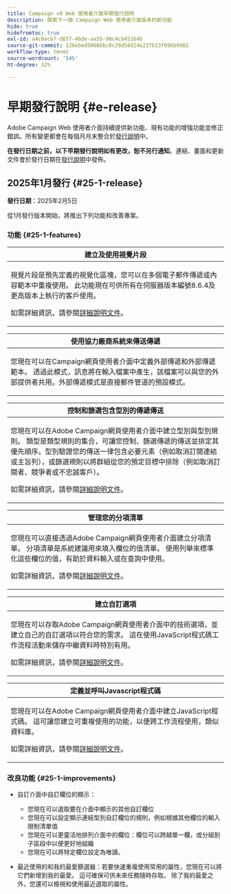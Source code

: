 ```yaml
---
title: Campaign v8 Web 使用者介面早期發行說明
description: 探索下一個 Campaign Web 使用者介面版本的新功能
hide: true
hidefromtoc: true
exl-id: a4c6ecb7-d657-46de-aa55-90c4cb45164b
source-git-commit: 126ebed5066bbc8c20d58d24e237b13f096b9d02
workflow-type: tm+mt
source-wordcount: '545'
ht-degree: 32%

---
```


# 早期發行說明 {#e-release}

Adobe Campaign Web 使用者介面持續提供新功能、現有功能的增強功能並修正錯誤。所有變更都會在每個月月末整合於[發行說明](release-notes.md)中。

**在發行日期之前，以下早期發行說明如有更改，恕不另行通知**。連結、畫面和更新文件會於發行日期在[發行說明](release-notes.md)中發佈。

## 2025年1月發行 {#25-1-release}

**發行日期**：2025年2月5日

從1月發行版本開始，將推出下列功能和改善專案。

### 功能 {#25-1-features}


<table>
<thead>
<tr>
<th><strong>建立及使用視覺片段</strong><br/></th>
</tr>
</thead>
<tbody>
<tr>
<td>
<p>視覺片段是預先定義的視覺化區塊，您可以在多個電子郵件傳遞或內容範本中重複使用。 此功能現在可供所有在伺服器版本編號8.6.4及更高版本上執行的客戶使用。</p>
<p>如需詳細資訊，請參閱<a href="../content/use-visual-fragments.md">詳細說明文件</a>。</p>
</td>
</tr>
</tbody>
</table>

<table>
<thead>
<tr>
<th><strong>使用協力廠商系統來傳送傳遞</strong><br/></th>
</tr>
</thead>
<tbody>
<tr>
<td>
<p>您現在可以在Campaign網頁使用者介面中定義外部傳遞和外部傳遞範本。 透過此模式，訊息將在輸入檔案中產生，該檔案可以與您的外部提供者共用。外部傳遞模式是直接郵件管道的預設模式。</p>
</td>
</tr>
</tbody>
</table>

<table>
<thead>
<tr>
<th><strong>控制和篩選包含型別的傳遞傳送</strong><br/></th>
</tr>
</thead>
<tbody>
<tr>
<td>
<p>您現在可以在Adobe Campaign網頁使用者介面中建立型別與型別規則。 類型是類型規則的集合，可讓您控制、篩選傳遞的傳送並排定其優先順序。型別驗證您的傳送一律包含必要元素（例如取消訂閱連結或主旨列），或篩選規則以將群組從您的預定目標中排除（例如取消訂閱者、競爭者或不忠誠客戶）。</p>
<p>如需詳細資訊，請參閱<a href="../administration/external-account.md">詳細說明文件</a>。</p>
</td>
</tr>
</tbody>
</table>

<table>
<thead>
<tr>
<th><strong>管理您的分項清單</strong><br/></th>
</tr>
</thead>
<tbody>
<tr>
<td>
<p>您現在可以直接透過Adobe Campaign網頁使用者介面建立分項清單。 分項清單是系統建議用來填入欄位的值清單。 使用列舉來標準化這些欄位的值，有助於資料輸入或在查詢中使用。</p>
<p>如需詳細資訊，請參閱<a href="../administration/external-account.md">詳細說明文件</a>。</p>
</td>
</tr>
</tbody>
</table>

<table>
<thead>
<tr>
<th><strong>建立自訂選項</strong><br/></th>
</tr>
</thead>
<tbody>
<tr>
<td>
<p>您現在可以存取Adobe Campaign網頁使用者介面中的技術選項，並建立自己的自訂選項以符合您的需求。 這在使用JavaScript程式碼工作流程活動來儲存中繼資料時特別有用。</p>
<p>如需詳細資訊，請參閱<a href="../administration/external-account.md">詳細說明文件</a>。</p>
</td>
</tr>
</tbody>
</table>


<table>
<thead>
<tr>
<th><strong>定義並呼叫Javascript程式碼</strong><br/></th>
</tr>
</thead>
<tbody>
<tr>
<td>
<p>您現在可以在Adobe Campaign網頁使用者介面中建立JavaScript程式碼。 這可讓您建立可重複使用的功能，以便跨工作流程使用，類似資料庫。</p>
<p>如需詳細資訊，請參閱<a href="../administration/external-account.md">詳細說明文件</a>。</p>
</td>
</tr>
</tbody>
</table>

### 改良功能 {#25-1-improvements}

* 自訂介面中自訂欄位的顯示：

   * 您現在可以選取要在介面中顯示的其他自訂欄位
   * 您現在可以設定顯示連結型別自訂欄位的規則，例如根據其他欄位的輸入限制清單值
   * 您現在可以更靈活地排列介面中的欄位：欄位可以跨越單一欄，或分組到子區段中以便更好地組織
   * 您現在可以將特定欄位設定為唯讀。

* 最近使用的和我的最愛篩選器：若要快速重複使用常用的屬性，您現在可以將它們新增到我的最愛。 這可確保可供未來任務隨時存取。 除了我的最愛之外，您還可以檢視和使用最近選取的屬性。


